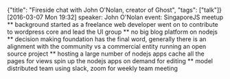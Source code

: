 {"title": "Fireside chat with John O'Nolan, creator of Ghost", "tags": ["talk"]}
[2016-03-07 Mon 19:32]
speaker: John O'Nolan
event: SingaporeJS meetup
** background
started as a freelance web developer
went on to contribute to wordpress core
and lead the UI group
** no big blog platform on nodejs
** decision making
foundation has the final word, generally there is an alignment with the
community vs a commercial entity running an open source project
** hosting a large number of nodejs apps
cache all the pages for views
spin up the nodejs apps on demand for editing
** model distributed team
using slack, zoom for weekly team meeting

